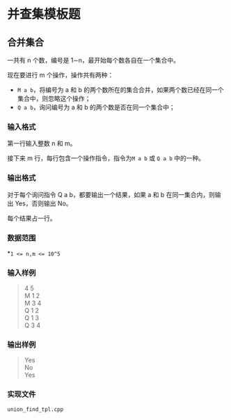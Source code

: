 # 并查集模板题

## 合并集合

一共有 n 个数，编号是 1∼n，最开始每个数各自在一个集合中。

现在要进行 m 个操作，操作共有两种：

* `M a b`，将编号为 a 和 b 的两个数所在的集合合并，如果两个数已经在同一个集合中，则忽略这个操作；
* `Q a b`，询问编号为 a 和 b 的两个数是否在同一个集合中；

### 输入格式

第一行输入整数 n 和 m。

接下来 m 行，每行包含一个操作指令，指令为`M a b` 或 `Q a b` 中的一种。

### 输出格式

对于每个询问指令 Q a b，都要输出一个结果，如果 a 和 b 在同一集合内，则输出 Yes，否则输出 No。

每个结果占一行。

### 数据范围

*`1 <= n,m <= 10^5`

### 输入样例

> 4 5  
> M 1 2  
> M 3 4  
> Q 1 2  
> Q 1 3  
> Q 3 4

### 输出样例

> Yes  
> No  
> Yes

### 实现文件

`union_find_tpl.cpp`